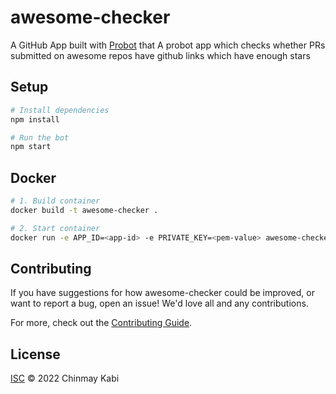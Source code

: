 # awesome-checker

A GitHub App built with [Probot](https://github.com/probot/probot) that A probot app which checks whether PRs submitted on awesome repos have github links which have enough stars

## Setup

```sh
# Install dependencies
npm install

# Run the bot
npm start
```

## Docker

```sh
# 1. Build container
docker build -t awesome-checker .

# 2. Start container
docker run -e APP_ID=<app-id> -e PRIVATE_KEY=<pem-value> awesome-checker
```

## Contributing

If you have suggestions for how awesome-checker could be improved, or want to report a bug, open an issue! We'd love all and any contributions.

For more, check out the [Contributing Guide](CONTRIBUTING.md).

## License

[ISC](LICENSE) © 2022 Chinmay Kabi

